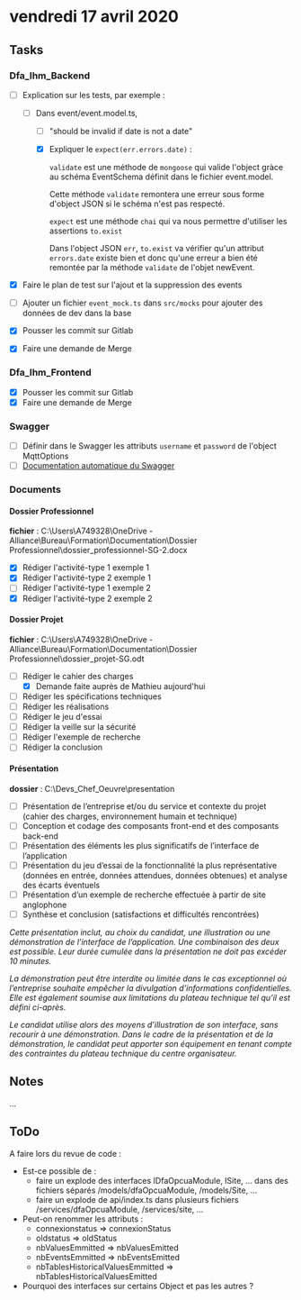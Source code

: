 # vendredi 17 avril 2020

## Tasks

### Dfa_Ihm_Backend

- [ ] Explication sur les tests, par exemple :
  - [ ] Dans event/event.model.ts,
    - [ ] "should be invalid if date is not a date"
    - [x] Expliquer le `expect(err.errors.date)` :

      `validate` est une méthode de `mongoose` qui valide l'object gràce au schéma EventSchema définit dans le fichier event.model.

      Cette méthode `validate` remontera une erreur sous forme d'object JSON si le schéma n'est pas respecté.

      `expect` est une méthode `chai` qui va nous permettre d'utiliser les assertions `to.exist`

      Dans l'object JSON `err`, `to.exist` va vérifier qu'un attribut `errors.date` existe bien et donc qu'une erreur a bien été remontée par la méthode `validate` de l'objet newEvent.

- [x] Faire le plan de test sur l'ajout et la suppression des events
- [ ] Ajouter un fichier `event_mock.ts` dans `src/mocks` pour ajouter des données de dev dans la base

- [x] Pousser les commit sur Gitlab
- [x] Faire une demande de Merge

### Dfa_Ihm_Frontend

- [x] Pousser les commit sur Gitlab
- [x] Faire une demande de Merge

### Swagger

- [ ] Définir dans le Swagger les attributs `username` et `password` de l'object MqttOptions
- [ ] [Documentation automatique du Swagger](https://github.com/Surnet/swagger-jsdoc/blob/master/docs/GETTING-STARTED.md)

### Documents

#### Dossier Professionnel

  **fichier** : C:\Users\A749328\OneDrive - Alliance\Bureau\Formation\Documentation\Dossier Professionnel\dossier_professionnel-SG-2.docx

- [x] Rédiger l'activité-type 1 exemple 1
- [x] Rédiger l'activité-type 2 exemple 1
- [ ] Rédiger l'activité-type 1 exemple 2
- [x] Rédiger l'activité-type 2 exemple 2

#### Dossier Projet

  **fichier** : C:\Users\A749328\OneDrive - Alliance\Bureau\Formation\Documentation\Dossier Professionnel\dossier_projet-SG.odt

- [ ] Rédiger le cahier des charges
  - [x] Demande faite auprès de Mathieu aujourd'hui
- [ ] Rédiger les spécifications techniques
- [ ] Rédiger les réalisations
- [ ] Rédiger le jeu d'essai
- [ ] Rédiger la veille sur la sécurité
- [ ] Rédiger l'exemple de recherche
- [ ] Rédiger la conclusion

#### Présentation

  **dossier** : C:\Devs\_Chef_Oeuvre\presentation

- [ ] Présentation de l’entreprise et/ou du service et contexte du projet (cahier des charges, environnement humain et technique)
- [ ] Conception et codage des composants front-end et des composants back-end
- [ ] Présentation des éléments les plus significatifs de l’interface de l’application
- [ ] Présentation du jeu d’essai de la fonctionnalité la plus représentative (données en entrée, données attendues, données obtenues) et analyse des écarts éventuels
- [ ] Présentation d’un exemple de recherche effectuée à partir de site anglophone
- [ ] Synthèse et conclusion (satisfactions et difficultés rencontrées)

_Cette présentation inclut, au choix du candidat, une illustration ou une démonstration de l’interface de l’application. Une combinaison des deux est possible. Leur durée cumulée dans la présentation ne doit pas excéder 10 minutes._

_La démonstration peut être interdite ou limitée dans le cas exceptionnel où l’entreprise souhaite empêcher la divulgation d’informations confidentielles. Elle est également soumise aux limitations du plateau technique tel qu’il est défini ci-après._

_Le candidat utilise alors des moyens d’illustration de son interface, sans recourir à une démonstration. Dans le cadre de la présentation et de la démonstration, le candidat peut apporter son équipement en tenant compte des contraintes du plateau technique du centre organisateur._

## Notes

...

## ToDo

A faire lors du revue de code :

- Est-ce possible de :
  - faire un explode des interfaces IDfaOpcuaModule, ISite, ... dans des fichiers séparés /models/dfaOpcuaModule, /models/Site, ...
  - faire un explode de api/index.ts dans plusieurs fichiers /services/dfaOpcuaModule, /services/site, ...
- Peut-on renommer les attributs :
  - connexionstatus => connexionStatus
  - oldstatus => oldStatus
  - nbValuesEmmitted => nbValuesEmitted
  - nbEventsEmmitted => nbEventsEmitted
  - nbTablesHistoricalValuesEmmitted => nbTablesHistoricalValuesEmitted
- Pourquoi des interfaces sur certains Object et pas les autres ?
